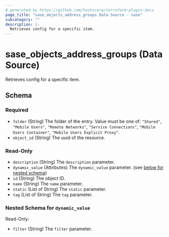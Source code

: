 ```yaml
---
# generated by https://github.com/hashicorp/terraform-plugin-docs
page_title: "sase_objects_address_groups Data Source - sase"
subcategory: ""
description: |-
  Retrieves config for a specific item.
---
```


# sase_objects_address_groups (Data Source)

Retrieves config for a specific item.



<!-- schema generated by tfplugindocs -->
## Schema

### Required

- `folder` (String) The folder of the entry. Value must be one of: `"Shared"`, `"Mobile Users"`, `"Remote Networks"`, `"Service Connections"`, `"Mobile Users Container"`, `"Mobile Users Explicit Proxy"`.
- `object_id` (String) The uuid of the resource.

### Read-Only

- `description` (String) The `description` parameter.
- `dynamic_value` (Attributes) The `dynamic_value` parameter. (see [below for nested schema](#nestedatt--dynamic_value))
- `id` (String) The object ID.
- `name` (String) The `name` parameter.
- `static` (List of String) The `static` parameter.
- `tag` (List of String) The `tag` parameter.

<a id="nestedatt--dynamic_value"></a>
### Nested Schema for `dynamic_value`

Read-Only:

- `filter` (String) The `filter` parameter.


